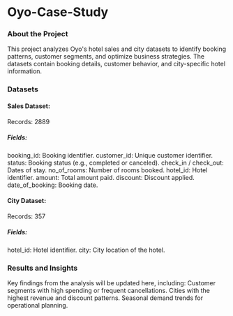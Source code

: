 # Oyo-Case-Study

### About the Project
This project analyzes Oyo's hotel sales and city datasets to identify booking patterns, customer segments, and optimize business strategies. The datasets contain booking details, customer behavior, and city-specific hotel information.

### Datasets
#### Sales Dataset:

Records: 2889
##### Fields:
booking_id: Booking identifier.
customer_id: Unique customer identifier.
status: Booking status (e.g., completed or canceled).
check_in / check_out: Dates of stay.
no_of_rooms: Number of rooms booked.
hotel_id: Hotel identifier.
amount: Total amount paid.
discount: Discount applied.
date_of_booking: Booking date.

#### City Dataset:

Records: 357
##### Fields:
hotel_id: Hotel identifier.
city: City location of the hotel. 

### Results and Insights
Key findings from the analysis will be updated here, including:
Customer segments with high spending or frequent cancellations.
Cities with the highest revenue and discount patterns.
Seasonal demand trends for operational planning.

